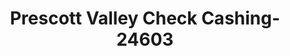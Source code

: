 ---
f_zip-code: 86314
f_state-code: AZ
title: Prescott Valley Check Cashing-24603
f_phone: 928-759-0489
f_city-only: Prescott Valley
f_address: 6432 East State Route 69 Prescott Valley
f_location-unique-id: '24603'
slug: prescott-valley-check-cashing-24603
updated-on: '2024-05-30T13:46:58.046Z'
created-on: '2024-05-30T13:36:59.803Z'
published-on: '2024-05-30T13:54:32.469Z'
f_city-state: cms/city/prescott-valley-az.md
f_company: cms/company/prescott-valley-check-cashing.md
f_state: cms/state/arizona.md
layout: '[payday-loan].html'
tags: payday-loan
---